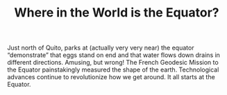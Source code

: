 ---
layout: presentation
title: Where in the World is the Equator?
tagline:  Journey to the equator with tales of science, myth-busting, and the French Geodesic Mission that helped shape our understanding of Earth—literally. Discover how precision mapping began and where it’s headed next.
thumbnail: "/assets/images/quito-equator.jpg"
body: >

  Just north of Quito, parks at (actually very very near) the equator
  “demonstrate” that eggs stand on end and that water flows down
  drains in different directions.  Amusing, but wrong!  The French
  Geodesic Mission to the Equator painstakingly measured the shape of
  the earth. Technological advances continue to revolutionize how we
  get around.  It all starts at the Equator.

---